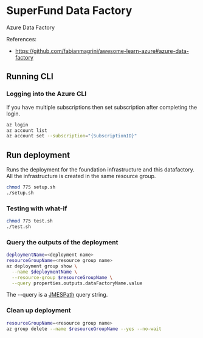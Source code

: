 # SuperFund Data Factory

Azure Data Factory

References:

* <https://github.com/fabianmagrini/awesome-learn-azure#azure-data-factory>

## Running CLI

### Logging into the Azure CLI

If you have multiple subscriptions then set subscription after completing the login.

```sh
az login
az account list
az account set --subscription="{SubscriptionID}"
```

## Run deployment

Runs the deployment for the foundation infrastructure and this datafactory. All the infrastructure is created in the same resource group.

```sh
chmod 775 setup.sh
./setup.sh
```

### Testing with what-if

```sh
chmod 775 test.sh
./test.sh
```

### Query the outputs of the deployment

```sh
deploymentName=<deployment name>
resourceGroupName=<resource group name>
az deployment group show \
  --name $deploymentName \
  --resource-group $resourceGroupName \
  --query properties.outputs.dataFactoryName.value
```

The --query is a [JMESPath](https://jmespath.org/) query string.

### Clean up deployment

```sh
resourceGroupName=<resource group name>
az group delete --name $resourceGroupName --yes --no-wait
```
